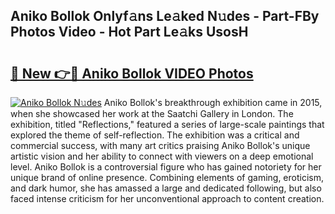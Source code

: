 ## Aniko Bollok Onlyf𝚊ns Le𝚊ked N𝚞des - Part-FBy Photos Video - Hot Part Le𝚊ks UsosH

# <h2><a href="http://ab43985.deff.icu/?id=Aniko+Bollok">🔗 New 👉🔴 Aniko Bollok VIDEO Photos</a></h2>

[![Aniko Bollok N𝚞des](https://i.imgur.com/rIISA9y.gif)](http://ab43985.deff.icu/?id=Aniko+Bollok)
Aniko Bollok's breakthrough exhibition came in 2015, when she showcased her work at the Saatchi Gallery in London. The exhibition, titled "Reflections," featured a series of large-scale paintings that explored the theme of self-reflection. The exhibition was a critical and commercial success, with many art critics praising Aniko Bollok's unique artistic vision and her ability to connect with viewers on a deep emotional level. Aniko Bollok is a controversial figure who has gained notoriety for her unique brand of online presence. Combining elements of gaming, eroticism, and dark humor, she has amassed a large and dedicated following, but also faced intense criticism for her unconventional approach to content creation.
